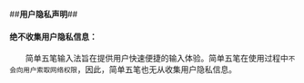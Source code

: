 ##**用户隐私声明**##
#### 绝不收集用户隐私信息：
&emsp;&emsp;简单五笔输入法旨在提供用户快速便捷的输入体验。简单五笔在使用过程中`不会向用户索取网络权限`，因此，简单五笔也无从收集用户隐私信息。

